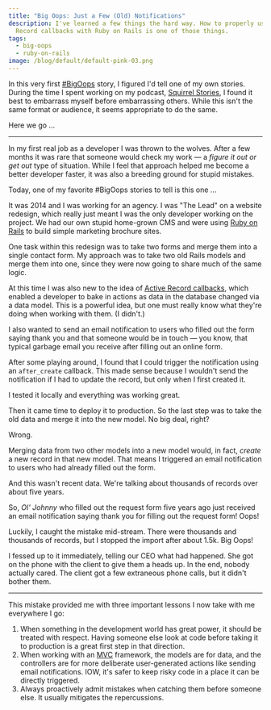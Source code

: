 ```yaml
---
title: "Big Oops: Just a Few (Old) Notifications"
description: I've learned a few things the hard way. How to properly use Active
  Record callbacks with Ruby on Rails is one of those things.
tags:
  - big-oops
  - ruby-on-rails
image: /blog/default/default-pink-03.png
---
```


In this very first [#BigOops](/topics/big-oops/) story, I figured I'd tell one of my own stories. During the time I spent working on my podcast, [Squirrel Stories](https://www.squirrelstories.fm/), I found it best to embarrass myself before embarrassing others. While this isn't the same format or audience, it seems appropriate to do the same.

Here we go ...

---

In my first real job as a developer I was thrown to the wolves. After a few months it was rare that someone would check my work — a _figure it out or get out_ type of situation. While I feel that approach helped me become a better developer faster, it was also a breeding ground for stupid mistakes.

Today, one of my favorite #BigOops stories to tell is this one ...

It was 2014 and I was working for an agency. I was "The Lead" on a website redesign, which really just meant I was the only developer working on the project. We had our own stupid home-grown CMS and were using [Ruby on Rails](https://rubyonrails.org/) to build simple marketing brochure sites.

One task within this redesign was to take two forms and merge them into a single contact form. My approach was to take two old Rails models and merge them into one, since they were now going to share much of the same logic.

At this time I was also new to the idea of [Active Record callbacks](https://guides.rubyonrails.org/active_record_callbacks), which enabled a developer to bake in actions as data in the database changed via a data model. This is a powerful idea, but one must really know what they're doing when working with them. (I didn't.)

I also wanted to send an email notification to users who filled out the form saying thank you and that someone would be in touch — you know, that typical garbage email you receive after filling out an online form.

After some playing around, I found that I could trigger the notification using an `after_create` callback. This made sense because I wouldn't send the notification if I had to update the record, but only when I first created it.

I tested it locally and everything was working great.

Then it came time to deploy it to production. So the last step was to take the old data and merge it into the new model. No big deal, right?

Wrong.

Merging data from two other models into a new model would, in fact, _create_ a new record in that new model. That means I triggered an email notification to users who had already filled out the form.

And this wasn't recent data. We're talking about thousands of records over about five years.

So, _Ol' Johnny_ who filled out the request form five years ago just received an email notification saying thank you for filling out the request form! Oops!

Luckily, I caught the mistake mid-stream. There were thousands and thousands of records, but I stopped the import after about 1.5k. Big Oops!

I fessed up to it immediately, telling our CEO what had happened. She got on the phone with the client to give them a heads up. In the end, nobody actually cared. The client got a few extraneous phone calls, but it didn't bother them.

---

This mistake provided me with three important lessons I now take with me everywhere I go:

1. When something in the development world has great power, it should be treated with respect. Having someone else look at code before taking it to production is a great first step in that direction.
2. When working with an [MVC](https://en.wikipedia.org/wiki/Model%E2%80%93view%E2%80%93controller) framework, the models are for data, and the controllers are for more deliberate user-generated actions like sending email notifications. IOW, it's safer to keep risky code in a place it can be directly triggered.
3. Always proactively admit mistakes when catching them before someone else. It usually mitigates the repercussions.
